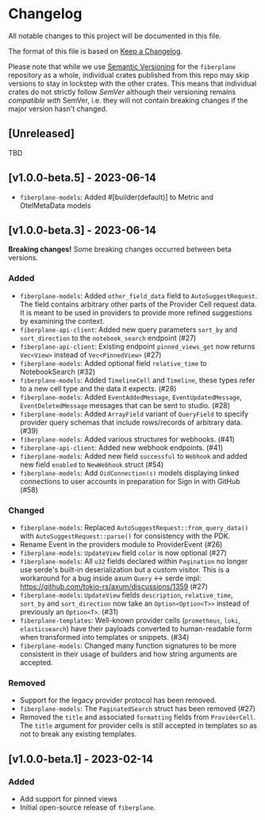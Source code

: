# Changelog

All notable changes to this project will be documented in this file.

The format of this file is based on [Keep a Changelog](https://keepachangelog.com/en/1.0.0/).

Please note that while we use [Semantic Versioning](https://semver.org/spec/v2.0.0.html)
for the `fiberplane` repository as a whole, individual crates published from
this repo may skip versions to stay in lockstep with the other crates. This
means that individual crates do not strictly follow _SemVer_ although their
versioning remains _compatible with_ SemVer, i.e. they will not contain breaking
changes if the major version hasn't changed.

## [Unreleased]

TBD

## [v1.0.0-beta.5] - 2023-06-14

- `fiberplane-models`: Added #[builder(default)] to Metric and OtelMetaData models

## [v1.0.0-beta.3] - 2023-06-14

**Breaking changes!** Some breaking changes occurred between beta versions.

### Added

- `fiberplane-models`: Added `other_field_data` field to `AutoSuggestRequest`.
  The field contains arbitrary other parts of the Provider Cell request data. It
  is meant to be used in providers to provide more refined suggestions by
  examining the context.
- `fiberplane-api-client`: Added new query parameters `sort_by` and `sort_direction`
  to the `notebook_search` endpoint (#27)
- `fiberplane-api-client`: Existing endpoint `pinned_views_get` now returns `Vec<View>`
  instead of `Vec<PinnedView>` (#27)
- `fiberplane-models`: Added optional field `relative_time` to NotebookSearch (#32)
- `fiberplane-models`: Added `TimelineCell` and `Timeline`, these types refer
  to a new cell type and the data it expects. (#28)
- `fiberplane-models`: Added `EventAddedMessage`, `EventUpdatedMessage`, `EventDeletedMessage`
  messages that can be sent to studio. (#28)
- `fiberplane-models`: Added `ArrayField` variant of `QueryField` to specify provider
  query schemas that include rows/records of arbitrary data. (#39)
- `fiberplane-models`: Added various structures for webhooks. (#41)
- `fiberplane-api-client`: Added new webhook endpoints. (#41)
- `fiberplane-models`: Added new field `successful` to `Webhook` and added new field `enabled` to `NewWebhook` struct (#54)
- `fiberplane-models`: Add `OidConnection(s)` models displaying linked connections to user accounts in preparation
  for Sign in with GitHub (#58)

### Changed

- `fiberplane-models`: Replaced `AutoSuggestRequest::from_query_data()` with
  `AutoSuggestRequest::parse()` for consistency with the PDK.
- Rename Event in the providers module to ProviderEvent (#26)
- `fiberplane-models`: `UpdateView` field `color` is now optional (#27)
- `fiberplane-models`: All `u32` fields declared within `Pagination` no longer use
  serde's built-in deserialization but a custom visitor. This is a workaround for a
  bug inside axum `Query` <-> serde impl: https://github.com/tokio-rs/axum/discussions/1359 (#27)
- `fiberplane-models`: `UpdateView` fields `description`, `relative_time`, `sort_by`
  and `sort_direction` now take an `Option<Option<T>>` instead of previously an `Option<T>`. (#31)
- `fiberplane-templates`: Well-known provider cells (`prometheus`, `loki`, `elasticsearch`)
  have their payloads converted to human-readable form when transformed into templates or
  snippets. (#34)
- `fiberplane-models`: Changed many function signatures to be more consistent in
  their usage of builders and how string arguments are accepted.

### Removed

- Support for the legacy provider protocol has been removed.
- `fiberplane-models`: The `PaginatedSearch` struct has been removed (#27)
- Removed the `title` and associated `formatting` fields from `ProviderCell`.
  The `title` argument for provider cells is still accepted in templates so as
  not to break any existing templates.

## [v1.0.0-beta.1] - 2023-02-14

### Added

- Add support for pinned views
- Initial open-source release of `fiberplane`.
